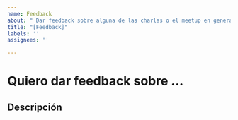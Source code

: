 ```yaml
---
name: Feedback
about: " Dar feedback sobre alguna de las charlas o el meetup en general."
title: "[Feedback]"
labels: ''
assignees: ''

---
```


<!--- ¡Bienvenid@ a Medellin PHP! Para nosotros es muy importante tu participación -->

# Quiero dar feedback sobre ...

## Descripción

<!--- Cuentanos tu opinión -->
